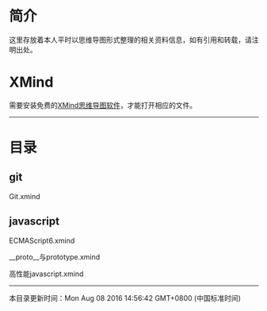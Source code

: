 
# 简介

这里存放着本人平时以思维导图形式整理的相关资料信息，如有引用和转载，请注明出处。

# XMind

需要安装免费的[XMind思维导图软件](http://www.xmindchina.net/)，才能打开相应的文件。

----------

# 目录

## git ##

Git.xmind

## javascript ##

ECMAScript6.xmind

__proto__与prototype.xmind

高性能javascript.xmind

----------
本目录更新时间：Mon Aug 08 2016 14:56:42 GMT+0800 (中国标准时间)

